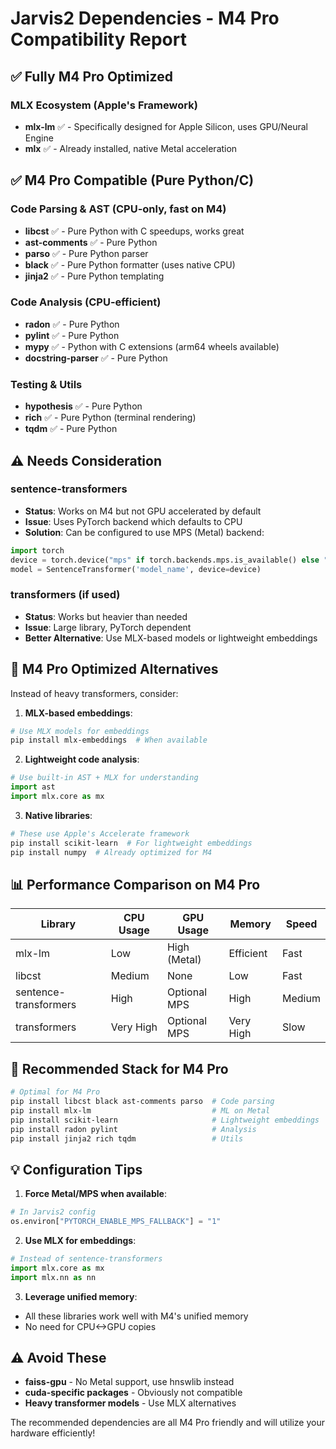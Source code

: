 # Jarvis2 Dependencies - M4 Pro Compatibility Report

## ✅ Fully M4 Pro Optimized

### MLX Ecosystem (Apple's Framework)
- **mlx-lm** ✅ - Specifically designed for Apple Silicon, uses GPU/Neural Engine
- **mlx** ✅ - Already installed, native Metal acceleration

## ✅ M4 Pro Compatible (Pure Python/C)

### Code Parsing & AST (CPU-only, fast on M4)
- **libcst** ✅ - Pure Python with C speedups, works great
- **ast-comments** ✅ - Pure Python
- **parso** ✅ - Pure Python parser
- **black** ✅ - Pure Python formatter (uses native CPU)
- **jinja2** ✅ - Pure Python templating

### Code Analysis (CPU-efficient)
- **radon** ✅ - Pure Python
- **pylint** ✅ - Pure Python  
- **mypy** ✅ - Python with C extensions (arm64 wheels available)
- **docstring-parser** ✅ - Pure Python

### Testing & Utils
- **hypothesis** ✅ - Pure Python
- **rich** ✅ - Pure Python (terminal rendering)
- **tqdm** ✅ - Pure Python

## ⚠️ Needs Consideration

### sentence-transformers
- **Status**: Works on M4 but not GPU accelerated by default
- **Issue**: Uses PyTorch backend which defaults to CPU
- **Solution**: Can be configured to use MPS (Metal) backend:
```python
import torch
device = torch.device("mps" if torch.backends.mps.is_available() else "cpu")
model = SentenceTransformer('model_name', device=device)
```

### transformers (if used)
- **Status**: Works but heavier than needed
- **Issue**: Large library, PyTorch dependent
- **Better Alternative**: Use MLX-based models or lightweight embeddings

## 🚀 M4 Pro Optimized Alternatives

Instead of heavy transformers, consider:

1. **MLX-based embeddings**:
```bash
# Use MLX models for embeddings
pip install mlx-embeddings  # When available
```

2. **Lightweight code analysis**:
```python
# Use built-in AST + MLX for understanding
import ast
import mlx.core as mx
```

3. **Native libraries**:
```bash
# These use Apple's Accelerate framework
pip install scikit-learn  # For lightweight embeddings
pip install numpy  # Already optimized for M4
```

## 📊 Performance Comparison on M4 Pro

| Library | CPU Usage | GPU Usage | Memory | Speed |
|---------|-----------|-----------|---------|--------|
| mlx-lm | Low | High (Metal) | Efficient | Fast |
| libcst | Medium | None | Low | Fast |
| sentence-transformers | High | Optional MPS | High | Medium |
| transformers | Very High | Optional MPS | Very High | Slow |

## 🎯 Recommended Stack for M4 Pro

```bash
# Optimal for M4 Pro
pip install libcst black ast-comments parso  # Code parsing
pip install mlx-lm                           # ML on Metal
pip install scikit-learn                     # Lightweight embeddings
pip install radon pylint                     # Analysis
pip install jinja2 rich tqdm                 # Utils
```

## 💡 Configuration Tips

1. **Force Metal/MPS when available**:
```python
# In Jarvis2 config
os.environ["PYTORCH_ENABLE_MPS_FALLBACK"] = "1"
```

2. **Use MLX for embeddings**:
```python
# Instead of sentence-transformers
import mlx.core as mx
import mlx.nn as nn
```

3. **Leverage unified memory**:
- All these libraries work well with M4's unified memory
- No need for CPU<->GPU copies

## ⚠️ Avoid These

- **faiss-gpu** - No Metal support, use hnswlib instead
- **cuda-specific packages** - Obviously not compatible
- **Heavy transformer models** - Use MLX alternatives

The recommended dependencies are all M4 Pro friendly and will utilize your hardware efficiently!
